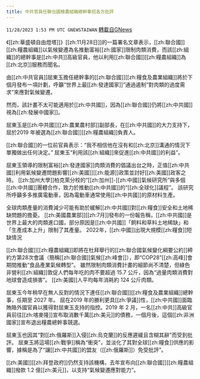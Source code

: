 ```yaml
---
title: 中共官員任聯合國粮農組織總幹事招各方批評
---
```

`11/28/2023 1:53 PM UTC GNEWSTAIWAN` [轉載自GNews](https://gnews.org/articles/2045900)


《[[zh:華盛頓自由燈塔]]》[[zh:11月28日]]的一篇署名文章表示，[[zh:聯合國]][[zh:糧農組織]]以氣候變遷為名推動富裕[[zh:國家]]限制肉類消費，而該[[zh:組織]]的總幹事是[[zh:中共]]高級官員，他以利用[[zh:聯合國]][[zh:糧農組織]]為[[zh:北京]]服務而聞名。
  

由[[zh:中共官員]]屈東玉擔任總幹事的[[zh:聯合國]][[zh:糧食及農業組織]]將於下個月發布一項計劃，呼籲“世界上最[[zh:發達國家]]”通過遏制“對肉類的過度需求”來應對氣候變遷。

  

然而，該計畫不太可能適用於[[zh:中共國]]，因為[[zh:聯合國]]仍將[[zh:中共國]]視為[[zh:發展中國家]]。

  

屈東玉是[[zh:中共國]][[zh:農業農村部]]副部長，在[[zh:中共國]]的大力支持下，屈於2019 年被選為[[zh:聯合國]][[zh:糧農組織]]負責人。  

  

[[zh:聯合國]]的一位前官員表示：“我不相信他在沒有和[[zh:北京]]溝通的情況下單獨做出任何決定。” 屈東玉“利用該[[zh:組織]]來促進[[zh:中共國]]的利益”。

  

屈東玉領導的限制富裕[[zh:發達國家]]肉類消費的倡議出台之時，正值[[zh:中共國]]利用氣候變遷問題影響[[zh:美國]][[zh:能源]]政策並討好[[zh:美國]]政客之時。 [[zh:加州大學]]柏克萊分校的“[[zh:加州]]\-[[zh:中國]]氣候研究所”與多個[[zh:中共國]]團體合作，致力於推動[[zh:中共國]]的“[[zh:全球化]]議程”。 該研究所呼籲多多推廣電動車，因為電動車通常使用[[zh:中共國]]的原材料生產。

  

全球肉類產量的消費減少可能有助於緩解[[zh:中共國]]對[[zh:糧食]]安全和土地稀缺問題的擔憂。 [[zh:美國農業部]][[zh:7月]]發布的一份報告稱，[[zh:中共國]]是世界上最大的肉類進口國，部分原因是[[zh:中共國]]「飼料和草料土地稀缺」和「生產成本上升」限制了其產量。  2022年，[[zh:中國]]出現大規模[[zh:糧食]]短缺情況

  

[[zh:聯合國]][[zh:糧農組織]]即將在杜拜舉行的[[zh:聯合國氣候變化綱要公約]]締約方第28次會議（簡稱[[zh:聯合國]]氣候[[zh:峰會]]），即“COP28”[[zh:高峰]]會期間推動“食品產業氣候轉型”。 雖然限制肉類消費計畫的細節尚不清楚，但綠色非營利[[zh:組織]]敦促人們每年吃的肉不要超過 15.7 公斤，因為“過量肉類消費對地球會造成損害”。 [[zh:美國]]人平均每年消耗約 124 公斤肉類。

  

屈東玉今年稍早在無人反對的情況下連任[[zh:聯合國]][[zh:糧食及農業組織]]總幹事，任期至 2027 年。 屈在2019 年的勝利更具[[zh:爭議]]性，[[zh:中共國]]面臨賄賂外國官員以獲得對屈東玉支持的指控。2019 年 2 月，一名[[zh:中共]]高級官員前往[[zh:喀麥隆]]宣布取消數千萬[[zh:美元]]的債務，一個月後，這個[[zh:非洲國家]]宣布退出糧農總幹事競選。

  

屈東玉也因其“對[[zh:俄羅斯]]入侵[[zh:烏克蘭]]的反應遲緩且含糊其辭”而受到批評。 屈東玉將這場[[zh:戰爭]]稱為“衝突”，並淡化了其對全球[[zh:糧食]]供應的影響，據稱是為了“讓[[zh:中共國]]的盟友（[[zh:俄羅斯]]）免受批評”。

  

[[zh:美國]][[zh:拜登政府]]仍然支持該機構，去年宣布向[[zh:聯合國]][[zh:糧農組織]]撥款 1.2 億[[zh:美元]]，以支持“氣候變遷應對能力”。
